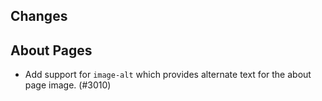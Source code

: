 ## Changes

## About Pages

- Add support for `image-alt` which provides alternate text for the about page image. (#3010)
